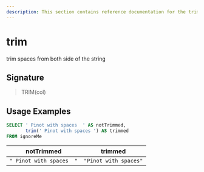 ```yaml
---
description: This section contains reference documentation for the trim function.
---
```


# trim

trim spaces from both side of the string

## Signature

> TRIM(col)

## Usage Examples

```sql
SELECT ' Pinot with spaces  ' AS notTrimmed,
       trim(' Pinot with spaces ') AS trimmed
FROM ignoreMe
```

| notTrimmed   | trimmed | 
| ------------- | ------------- |
| `" Pinot with spaces  "` | `"Pinot with spaces"` | 
